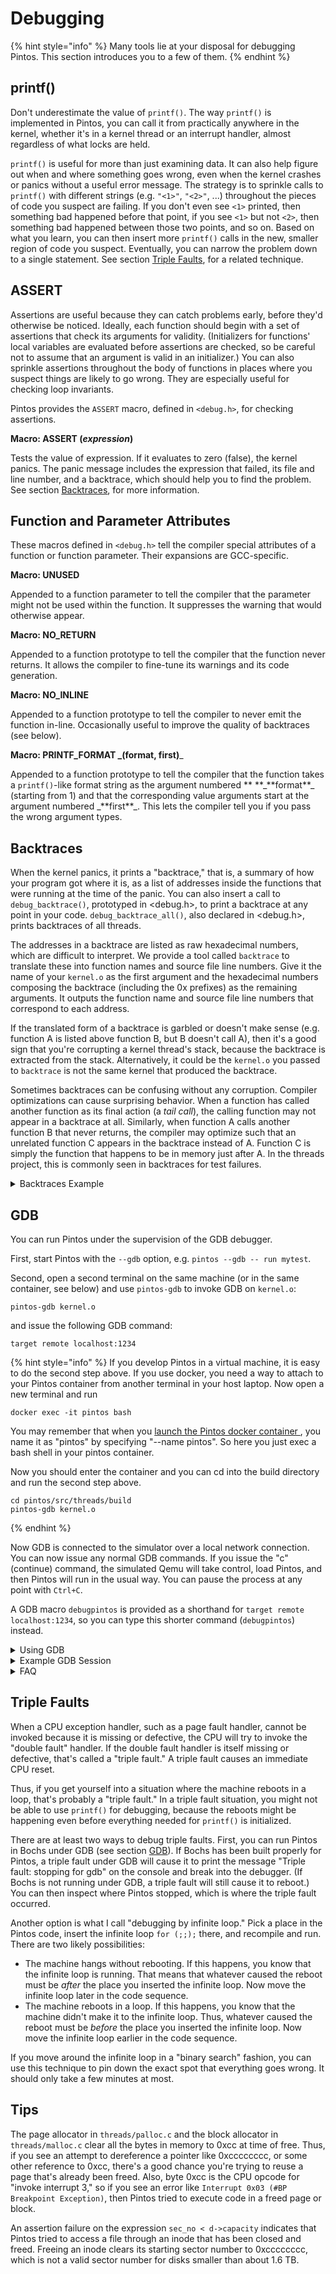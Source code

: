 # Debugging

{% hint style="info" %}
Many tools lie at your disposal for debugging Pintos. This section introduces you to a few of them.
{% endhint %}

## printf()

Don't underestimate the value of `printf()`. The way `printf()` is implemented in Pintos, you can call it from practically anywhere in the kernel, whether it's in a kernel thread or an interrupt handler, almost regardless of what locks are held.

`printf()` is useful for more than just examining data. It can also help figure out when and where something goes wrong, even when the kernel crashes or panics without a useful error message. The strategy is to sprinkle calls to `printf()` with different strings (e.g. `"<1>"`, `"<2>"`, ...) throughout the pieces of code you suspect are failing. If you don't even see `<1>` printed, then something bad happened before that point, if you see `<1>` but not `<2>`, then something bad happened between those two points, and so on. Based on what you learn, you can then insert more `printf()` calls in the new, smaller region of code you suspect. Eventually, you can narrow the problem down to a single statement. See section [Triple Faults](debugging.md#undefined), for a related technique.

## ASSERT

Assertions are useful because they can catch problems early, before they'd otherwise be noticed. Ideally, each function should begin with a set of assertions that check its arguments for validity. (Initializers for functions' local variables are evaluated before assertions are checked, so be careful not to assume that an argument is valid in an initializer.) You can also sprinkle assertions throughout the body of functions in places where you suspect things are likely to go wrong. They are especially useful for checking loop invariants.

Pintos provides the `ASSERT` macro, defined in `<debug.h>`, for checking assertions.

**Macro: ASSERT (**_**expression**_**)**

Tests the value of expression. If it evaluates to zero (false), the kernel panics. The panic message includes the expression that failed, its file and line number, and a backtrace, which should help you to find the problem. See section [Backtraces](debugging.md#undefined-1), for more information.

## Function and Parameter Attributes

These macros defined in `<debug.h>` tell the compiler special attributes of a function or function parameter. Their expansions are GCC-specific.

**Macro: UNUSED**

Appended to a function parameter to tell the compiler that the parameter might not be used within the function. It suppresses the warning that would otherwise appear.

**Macro: NO\_RETURN**

Appended to a function prototype to tell the compiler that the function never returns. It allows the compiler to fine-tune its warnings and its code generation.

**Macro: NO\_INLINE**

Appended to a function prototype to tell the compiler to never emit the function in-line. Occasionally useful to improve the quality of backtraces (see below).

**Macro: PRINTF\_FORMAT \_(format, first)**\_

Appended to a function prototype to tell the compiler that the function takes a `printf()`-like format string as the argument numbered \*\* **\_**format\*\*\_ (starting from 1) and that the corresponding value arguments start at the argument numbered \_\*\*first\*\*\_. This lets the compiler tell you if you pass the wrong argument types.

## Backtraces

When the kernel panics, it prints a "backtrace," that is, a summary of how your program got where it is, as a list of addresses inside the functions that were running at the time of the panic. You can also insert a call to `debug_backtrace()`, prototyped in \<debug.h>, to print a backtrace at any point in your code. `debug_backtrace_all()`, also declared in \<debug.h>, prints backtraces of all threads.

The addresses in a backtrace are listed as raw hexadecimal numbers, which are difficult to interpret. We provide a tool called `backtrace` to translate these into function names and source file line numbers. Give it the name of your `kernel.o` as the first argument and the hexadecimal numbers composing the backtrace (including the 0x prefixes) as the remaining arguments. It outputs the function name and source file line numbers that correspond to each address.

If the translated form of a backtrace is garbled or doesn't make sense (e.g. function A is listed above function B, but B doesn't call A), then it's a good sign that you're corrupting a kernel thread's stack, because the backtrace is extracted from the stack. Alternatively, it could be the `kernel.o` you passed to `backtrace` is not the same kernel that produced the backtrace.

Sometimes backtraces can be confusing without any corruption. Compiler optimizations can cause surprising behavior. When a function has called another function as its final action (a _tail call_), the calling function may not appear in a backtrace at all. Similarly, when function A calls another function B that never returns, the compiler may optimize such that an unrelated function C appears in the backtrace instead of A. Function C is simply the function that happens to be in memory just after A. In the threads project, this is commonly seen in backtraces for test failures.

<details>

<summary>Backtraces Example</summary>

Here's an example. Suppose that Pintos printed out this following call stack, which is taken from an actual Pintos submission for the file system project:

```
Call stack: 0xc0106eff 0xc01102fb 0xc010dc22 0xc010cf67 0xc0102319
0xc010325a 0x804812c 0x8048a96 0x8048ac8.
```

You would then invoke the `backtrace` utility like shown below, cutting and pasting the backtrace information into the command line. This assumes that `kernel.o` is in the current directory. You would of course enter all of the following on a single shell command line, even though that would overflow our margins here:

```
backtrace kernel.o 0xc0106eff 0xc01102fb 0xc010dc22 0xc010cf67 
0xc0102319 0xc010325a 0x804812c 0x8048a96 0x8048ac8
```

The backtrace output would then look something like this:

```
0xc0106eff: debug_panic (lib/debug.c:86)
0xc01102fb: file_seek (filesys/file.c:405)
0xc010dc22: seek (userprog/syscall.c:744)
0xc010cf67: syscall_handler (userprog/syscall.c:444)
0xc0102319: intr_handler (threads/interrupt.c:334)
0xc010325a: intr_entry (threads/intr-stubs.S:38)
0x0804812c: (unknown)
0x08048a96: (unknown)
0x08048ac8: (unknown)
```

(You will probably not see exactly the same addresses if you run the command above on your own kernel binary, because the source code you compiled and the compiler you used are probably different.)

The first line in the backtrace refers to `debug_panic()`, the function that implements kernel panics. Because backtraces commonly result from kernel panics, `debug_panic()` will often be the first function shown in a backtrace.

The second line shows `file_seek()` as the function that panicked, in this case as the result of an assertion failure. In the source code tree used for this example, line 405 of `filesys/file.c` is the assertion

```
ASSERT (file_ofs >= 0);
```

(This line was also cited in the assertion failure message.) Thus, `file_seek()` panicked because it passed a negative file offset argument.

The third line indicates that `seek()` called `file_seek()`, presumably without validating the offset argument. In this submission, `seek()` implements the `seek` system call.

The fourth line shows that `syscall_handler()`, the system call handler, invoked `seek()`.

The fifth and sixth lines are the interrupt handler entry path.

The remaining lines are for addresses below `PHYS_BASE`. This means that they refer to addresses in the user program, not in the kernel. If you know what user program was running when the kernel panicked, you can re-run `backtrace` on the user program, like so: (typing the command on a single line, of course):

```
backtrace tests/filesys/extended/grow-too-big 0xc0106eff 0xc01102fb
0xc010dc22 0xc010cf67 0xc0102319 0xc010325a 0x804812c 0x8048a96
0x8048ac8
```

The results look like this:

```
0xc0106eff: (unknown)
0xc01102fb: (unknown)
0xc010dc22: (unknown)
0xc010cf67: (unknown)
0xc0102319: (unknown)
0xc010325a: (unknown)
0x0804812c: test_main (...xtended/grow-too-big.c:20)
0x08048a96: main (tests/main.c:10)
0x08048ac8: _start (lib/user/entry.c:9)
```

You can even specify both the kernel and the user program names on the command line, like so:

```
backtrace kernel.o tests/filesys/extended/grow-too-big 0xc0106eff
0xc01102fb 0xc010dc22 0xc010cf67 0xc0102319 0xc010325a 0x804812c
0x8048a96 0x8048ac8
```

The result is a combined backtrace:

```
In kernel.o:
0xc0106eff: debug_panic (lib/debug.c:86)
0xc01102fb: file_seek (filesys/file.c:405)
0xc010dc22: seek (userprog/syscall.c:744)
0xc010cf67: syscall_handler (userprog/syscall.c:444)
0xc0102319: intr_handler (threads/interrupt.c:334)
0xc010325a: intr_entry (threads/intr-stubs.S:38)
In tests/filesys/extended/grow-too-big:
0x0804812c: test_main (...xtended/grow-too-big.c:20)
0x08048a96: main (tests/main.c:10)
0x08048ac8: _start (lib/user/entry.c:9)
```

Here's an extra tip for anyone who read this far: `backtrace` is smart enough to strip the "Call stack" header and "." trailer from the command line if you include them. This can save you a little bit of trouble in cutting and pasting. Thus, the following command prints the same output as the first one we used:

```
backtrace kernel.o Call stack: 0xc0106eff 0xc01102fb 0xc010dc22
0xc010cf67 0xc0102319 0xc010325a 0x804812c 0x8048a96 0x8048ac8.
```

</details>

## GDB

You can run Pintos under the supervision of the GDB debugger.

First, start Pintos with the `--gdb` option, e.g. `pintos --gdb -- run mytest`.

Second, open a second terminal on the same machine (or in the same container, see below) and use `pintos-gdb` to invoke GDB on `kernel.o`:

```
pintos-gdb kernel.o
```

and issue the following GDB command:

```
target remote localhost:1234
```

{% hint style="info" %}
If you develop Pintos in a virtual machine, it is easy to do the second step above. If you use docker, you need a way to attach to your Pintos container from another terminal in your host laptop. Now open a new terminal and run

```
docker exec -it pintos bash
```

You may remember that when you [launch the Pintos docker container ](../environment-setup.md#boot-pintos), you name it as "pintos" by specifying "--name pintos". So here you just exec a bash shell in your pintos container.

Now you should enter the container and you can cd into the build directory and run the second step above.

```
cd pintos/src/threads/build
pintos-gdb kernel.o
```
{% endhint %}

Now GDB is connected to the simulator over a local network connection. You can now issue any normal GDB commands. If you issue the "c" (continue) command, the simulated Qemu will take control, load Pintos, and then Pintos will run in the usual way. You can pause the process at any point with `Ctrl+C`.

A GDB macro `debugpintos` is provided as a shorthand for `target remote localhost:1234`, so you can type this shorter command (`debugpintos`) instead.

<details>

<summary>Using GDB</summary>

You can read the GDB manual by typing `info gdb` at a terminal command prompt. Here's a few commonly useful GDB commands:

**GDB Command: c**

Continues execution until Ctrl+C or the next breakpoint.

**GDB Command: si**

Execute one machine instruction.

**GDB Command: s**

Execute until next line reached, step into function calls\*\*.\*\*

**GDB Command: n**

Execute until next line reached, step over function calls\*\*.\*\*

**GDB Command: p \_expression**\_

Evaluates the given expression and prints its value. If the expression contains a function call, that function will actually be executed.

**GDB Command: finish**

Run until the selected function (stack frame) returns

**GDB Command: b \_function**\_

**GDB Command: b \_file:line**\_

**GDB Command: b** \*_**address**_

Sets a breakpoint at _function_, at _line_ within _file_, or _address_. `b` is short for `break` or `breakpoint`. (Use a 0x prefix to specify an address in hex.)

Use `b pintos_init` to make GDB stop when Pintos starts running.

_**GDB Command: info registers**_

Print the general purpose registers, eip, eflags, and the segment selectors. For a much more thorough dump of the machine register state, see QEMU's own info registers command.

**GDB Command:** **x/Nx** _**addr**_

Display a hex dump of N words starting at virtual address _addr_. If N is omitted, it defaults to 1. _addr_ can be any expression.

**GDB Command: x/Ni** _**addr**_

Display the N assembly instructions starting at _addr_. Using $eip as _addr_ will display the instructions at the current instruction pointer.

**GDB Command:** **l** _\***address**_

Lists a few lines of code around _address_. (Use a 0x prefix to specify an address in hex.)

**GDB Command: bt**

Prints a stack backtrace similar to that output by the `backtrace` program described above.

**GDB Command:** **frame** _**n**_

Select frame number n or frame at address n

**GDB Command:** **p/a** _**address**_

Prints the name of the function or variable that occupies _address_. (Use a 0x prefix to specify an address in hex.)

**GDB Command:** **diassemble \_function**\_

Disassembles function.

We also provide a set of macros specialized for debugging Pintos, written by Godmar Back [gback@cs.vt.edu](mailto:gback@cs.vt.edu). You can type `help user-defined` for basic help with the macros. Here is an overview of their functionality, based on Godmar's documentation:

**GDB Macro: debugpintos**

Attach debugger to a waiting pintos process on the same machine. Shorthand for `target remote localhost:1234`.

**GDB Macro: dumplist \_list type element**\_

Prints the elements of _list_, which should be a `struct` _list_ that contains elements of the given _type_ (without the word `struct`) in which _element_ is the `struct list_elem` member that links the elements.

Example: `dumplist all_list thread allelem` prints all elements of `struct thread` that are linked in `struct list all_list` using the `struct list_elem allelem` which is part of `struct thread`.

**GDB Macro:** **btthread \_thread**\_

Shows the backtrace of _thread_, which is a pointer to the `struct thread` of the thread whose backtrace it should show. For the current thread, this is identical to the `bt` (backtrace) command. It also works for any thread suspended in `schedule()`, provided you know where its kernel stack page is located.

**GDB Macro:** **btthreadlist** _**list element**_

Shows the backtraces of all threads in _\*\*\*\* list_, the `struct list` in which the threads are kept. Specify element as the `struct list_elem` field used inside `struct thread` to link the threads together.

Example: `btthreadlist all_list allelem` shows the backtraces of all threads contained in `struct list all_list`, linked together by `allelem`. This command is useful to determine where your threads are stuck when a deadlock occurs. Please see the example scenario below.

**GDB Macro:** **btthreadall**

Short-hand for `btthreadlist all_list allelem`.

**GDB Macro:** **btpagefault**

Print a backtrace of the current thread after a page fault exception. Normally, when a page fault exception occurs, GDB will stop with a message that might say:

```
Program received signal 0, Signal 0.
0xc0102320 in intr0e_stub ()
```

In that case, the `bt` command might not give a useful backtrace. Use `btpagefault` instead.

You may also use `btpagefault` for page faults that occur in a user process. In this case, you may wish to also load the user program's symbol table using the `loadusersymbols` macro, as described below.

**GDB Macro:** **loadusersymbols**

You can also use GDB to debug a user program running under Pintos. To do that, use the `loadusersymbols` macro to load the program's symbol table:

```
loadusersymbols program
```

where program is the name of the program's executable (in the host file system, not in the Pintos file system). For example, you may issue:

```
(gdb) loadusersymbols tests/userprog/exec-multiple
add symbol table from file "tests/userprog/exec-multiple" at
    .text_addr = 0x80480a0
(gdb) 
```

After this, you should be able to debug the user program the same way you would the kernel, by placing breakpoints, inspecting data, etc. Your actions apply to every user program running in Pintos, not just to the one you want to debug, so be careful in interpreting the results: GDB does not know which process is currently active (because that is an abstraction the Pintos kernel creates). Also, a name that appears in both the kernel and the user program will actually refer to the kernel name. (The latter problem can be avoided by giving the user executable name on the GDB command line, instead of kernel.o, and then using `loadusersymbols` to load kernel.o.) `loadusersymbols` is implemented via GDB's `add-symbol-file` command.

**GDB Macro: hook-stop**

GDB invokes this macro every time the simulation stops, which Bochs will do for every processor exception, among other reasons. If the simulation stops due to a page fault, `hook-stop` will print a message that says and explains further whether the page fault occurred in the kernel or in user code.

If the exception occurred from user code, `hook-stop` will say:

```
pintos-debug: a page fault exception occurred in user mode
pintos-debug: hit 'c' to continue, or 's' to step to intr_handler
```

In Project 2, a page fault in a user process leads to the termination of the process. You should expect those page faults to occur in the robustness tests where we test that your kernel properly terminates processes that try to access invalid addresses. To debug those, set a break point in `page_fault()` in exception.c, which you will need to modify accordingly.

In Project 3, a page fault in a user process no longer automatically leads to the termination of a process. Instead, it may require reading in data for the page the process was trying to access, either because it was swapped out or because this is the first time it's accessed. In either case, you will reach `page_fault()` and need to take the appropriate action there.

If the page fault did not occur in user mode while executing a user process, then it occurred in kernel mode while executing kernel code. In this case, `hook-stop` will print this message:

```
pintos-debug: a page fault occurred in kernel mode
```

followed by the output of the `btpagefault` command.

Before Project 2, a page fault exception in kernel code is always a bug in your kernel, because your kernel should never crash. Starting with Project 2, the situation will change if you use the `get_user()` and `put_user()` strategy to verify user memory accesses (If you are don't know what does this mean, don't worry, you should understand when you work on Project 2.)\\

</details>

<details>

<summary>Example GDB Session</summary>

This section narrates a sample GDB session, provided by Godmar Back. This example illustrates how one might debug a Project 1 solution in which occasionally a thread that calls `timer_sleep()` is not woken up. With this bug, tests such as `mlfqs_load_1` get stuck.

This session was captured with a slightly older version of Bochs and the GDB macros for Pintos, so it looks slightly different than it would now. Program output is shown in normal type, user input is after the "$" or "(gdb)".

First, I start Pintos:

```
$ pintos -v --gdb -- -q -mlfqs run mlfqs-load-1
Writing command line to /tmp/gDAlqTB5Uf.dsk...
bochs -q
========================================================================
                       Bochs x86 Emulator 2.2.5
             Build from CVS snapshot on December 30, 2005
========================================================================
00000000000i[     ] reading configuration from bochsrc.txt
00000000000i[     ] Enabled gdbstub
00000000000i[     ] installing nogui module as the Bochs GUI
00000000000i[     ] using log file bochsout.txt
Waiting for gdb connection on localhost:1234
```

Then, I open a second window on the same machine (or container) and start GDB:

```
$ pintos-gdb kernel.o
GNU gdb Red Hat Linux (6.3.0.0-1.84rh)
Copyright 2004 Free Software Foundation, Inc.
GDB is free software, covered by the GNU General Public License, and you are
welcome to change it and/or distribute copies of it under certain conditions.
Type "show copying" to see the conditions.
There is absolutely no warranty for GDB.  Type "show warranty" for details.
This GDB was configured as "i386-redhat-linux-gnu"...
Using host libthread_db library "/lib/libthread_db.so.1".
```

Then, I tell GDB to attach to the waiting Pintos emulator:

```
(gdb) debugpintos
Remote debugging using localhost:1234
0x0000fff0 in ?? ()
Reply contains invalid hex digit 78
```

Now I tell Pintos to run by executing `c` (short for `continue`) twice:

```
(gdb) c
Continuing.
Reply contains invalid hex digit 78
(gdb) c
Continuing.
```

Now Pintos will continue and output:

```
Pintos booting with 4,096 kB RAM...
Kernel command line: -q -mlfqs run mlfqs-load-1
374 pages available in kernel pool.
373 pages available in user pool.
Calibrating timer...  102,400 loops/s.
Boot complete.
Executing 'mlfqs-load-1':
(mlfqs-load-1) begin
(mlfqs-load-1) spinning for up to 45 seconds, please wait...
(mlfqs-load-1) load average rose to 0.5 after 42 seconds
(mlfqs-load-1) sleeping for another 10 seconds, please wait...
```

...until it gets stuck because of the bug I had introduced. I hit `Ctrl+C` in the debugger window:

```
Program received signal 0, Signal 0.
0xc010168c in next_thread_to_run () at ../../threads/thread.c:649
649	  while (i <= PRI_MAX && list_empty (&ready_list[i]))
(gdb) 
```

The thread that was running when I interrupted Pintos was the idle thread. If I run `backtrace`, it shows this backtrace:

```
(gdb) bt
#0  0xc010168c in next_thread_to_run () at ../../threads/thread.c:649
#1  0xc0101778 in schedule () at ../../threads/thread.c:714
#2  0xc0100f8f in thread_block () at ../../threads/thread.c:324
#3  0xc0101419 in idle (aux=0x0) at ../../threads/thread.c:551
#4  0xc010145a in kernel_thread (function=0xc01013ff , aux=0x0)
    at ../../threads/thread.c:575
#5  0x00000000 in ?? ()
```

Not terribly useful. What I really like to know is what's up with the other thread (or threads). Since I keep all threads in a linked list called `all_list`, linked together by a `struct list_elem` member named `allelem`, I can use the `btthreadlist` macro from the macro library I wrote. `btthreadlist` iterates through the list of threads and prints the backtrace for each thread:

```
(gdb) btthreadlist all_list allelem
pintos-debug: dumping backtrace of thread 'main' @0xc002f000
#0  0xc0101820 in schedule () at ../../threads/thread.c:722
#1  0xc0100f8f in thread_block () at ../../threads/thread.c:324
#2  0xc0104755 in timer_sleep (ticks=1000) at ../../devices/timer.c:141
#3  0xc010bf7c in test_mlfqs_load_1 () at ../../tests/threads/mlfqs-load-1.c:49
#4  0xc010aabb in run_test (name=0xc0007d8c "mlfqs-load-1")
    at ../../tests/threads/tests.c:50
#5  0xc0100647 in run_task (argv=0xc0110d28) at ../../threads/init.c:281
#6  0xc0100721 in run_actions (argv=0xc0110d28) at ../../threads/init.c:331
#7  0xc01000c7 in main () at ../../threads/init.c:140

pintos-debug: dumping backtrace of thread 'idle' @0xc0116000
#0  0xc010168c in next_thread_to_run () at ../../threads/thread.c:649
#1  0xc0101778 in schedule () at ../../threads/thread.c:714
#2  0xc0100f8f in thread_block () at ../../threads/thread.c:324
#3  0xc0101419 in idle (aux=0x0) at ../../threads/thread.c:551
#4  0xc010145a in kernel_thread (function=0xc01013ff , aux=0x0)
    at ../../threads/thread.c:575
#5  0x00000000 in ?? ()
```

In this case, there are only two threads, the idle thread and the main thread. The kernel stack pages (to which the `struct thread` points) are at 0xc0116000 and 0xc002f000, respectively. The main thread is stuck in `timer_sleep()`, called from `test_mlfqs_load_1`.

Knowing where threads are stuck can be tremendously useful, for instance when diagnosing deadlocks or unexplained hangs.

</details>

<details>

<summary>FAQ</summary>

**GDB can't connect to Bochs.**

If the `target remote` command fails, then make sure that both GDB and `pintos` are running on the same machine (or container) by running `hostname` in each terminal. If the names printed differ, then you need to open a new terminal for GDB on the machine running `pintos`.

**GDB doesn't recognize any of the macros.**

If you start GDB with `pintos-gdb`, it should load the Pintos macros automatically. If you start GDB some other way, then you must issue the command `source pintosdir/src/misc/gdb-macros`, where pintosdir is the root of your Pintos directory, before you can use them.

**Can I debug Pintos with DDD?**

Yes, you can. DDD invokes GDB as a subprocess, so you'll need to tell it to invokes `pintos-gdb` instead:

```
ddd --gdb --debugger pintos-gdb
```

**Can I use GDB inside Emacs?**

Yes, you can. Emacs has special support for running GDB as a subprocess. Type `M-x gdb` and enter your `pintos-gdb` command at the prompt. The Emacs manual has information on how to use its debugging features in a section titled "Debuggers."

**GDB is doing something weird.**

If you notice strange behavior while using GDB, there are three possibilities: a bug in your modified Pintos, a bug in Bochs's interface to GDB or in GDB itself, or a bug in the original Pintos code. The first and second are quite likely, and you should seriously consider both. We hope that the third is less likely, but it is also possible.

</details>

## Triple Faults

When a CPU exception handler, such as a page fault handler, cannot be invoked because it is missing or defective, the CPU will try to invoke the "double fault" handler. If the double fault handler is itself missing or defective, that's called a "triple fault." A triple fault causes an immediate CPU reset.

Thus, if you get yourself into a situation where the machine reboots in a loop, that's probably a "triple fault." In a triple fault situation, you might not be able to use `printf()` for debugging, because the reboots might be happening even before everything needed for `printf()` is initialized.

There are at least two ways to debug triple faults. First, you can run Pintos in Bochs under GDB (see section [GDB](debugging.md#gdb)). If Bochs has been built properly for Pintos, a triple fault under GDB will cause it to print the message "Triple fault: stopping for gdb" on the console and break into the debugger. (If Bochs is not running under GDB, a triple fault will still cause it to reboot.) You can then inspect where Pintos stopped, which is where the triple fault occurred.

Another option is what I call "debugging by infinite loop." Pick a place in the Pintos code, insert the infinite loop `for (;;);` there, and recompile and run. There are two likely possibilities:

* The machine hangs without rebooting. If this happens, you know that the infinite loop is running. That means that whatever caused the reboot must be _after_ the place you inserted the infinite loop. Now move the infinite loop later in the code sequence.
* The machine reboots in a loop. If this happens, you know that the machine didn't make it to the infinite loop. Thus, whatever caused the reboot must be _before_ the place you inserted the infinite loop. Now move the infinite loop earlier in the code sequence.

If you move around the infinite loop in a "binary search" fashion, you can use this technique to pin down the exact spot that everything goes wrong. It should only take a few minutes at most.

## Tips

The page allocator in `threads/palloc.c` and the block allocator in `threads/malloc.c` clear all the bytes in memory to 0xcc at time of free. Thus, if you see an attempt to dereference a pointer like 0xcccccccc, or some other reference to 0xcc, there's a good chance you're trying to reuse a page that's already been freed. Also, byte 0xcc is the CPU opcode for "invoke interrupt 3," so if you see an error like `Interrupt 0x03 (#BP Breakpoint Exception)`, then Pintos tried to execute code in a freed page or block.

An assertion failure on the expression `sec_no < d->capacity` indicates that Pintos tried to access a file through an inode that has been closed and freed. Freeing an inode clears its starting sector number to 0xcccccccc, which is not a valid sector number for disks smaller than about 1.6 TB.
